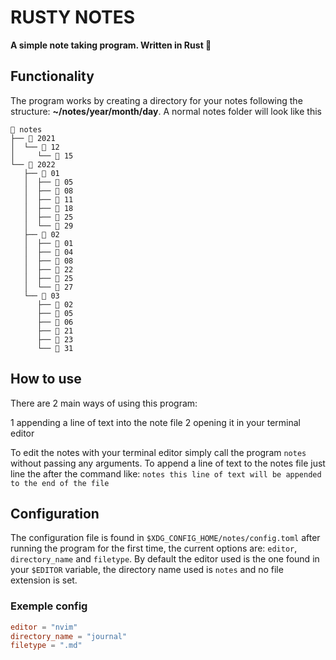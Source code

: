 # RUSTY NOTES

**A simple note taking program. Written in Rust 🦀**

## Functionality

The program works by creating a directory for your notes following the structure: **~/notes/year/month/day**. A normal notes folder will look like this

```
📁 notes
├── 📁 2021
│  └── 📁 12
│     └── 📄 15
└── 📁 2022
   ├── 📁 01
   │  ├── 📄 05
   │  ├── 📄 08
   │  ├── 📄 11
   │  ├── 📄 18
   │  ├── 📄 25
   │  └── 📄 29
   ├── 📁 02
   │  ├── 📄 01
   │  ├── 📄 04
   │  ├── 📄 08
   │  ├── 📄 22
   │  ├── 📄 25
   │  └── 📄 27
   └── 📁 03
      ├── 📄 02
      ├── 📄 05
      ├── 📄 06
      ├── 📄 21
      ├── 📄 23
      └── 📄 31
```

## How to use
There are 2 main ways of using this program:

1 appending a line of text into the note file
2 opening it in your terminal editor

To edit the notes with your terminal editor simply call the program `notes` without passing any arguments.
To append a line of text to the notes file just line the after the command like: `notes this line of text will be appended to the end of the file`

## Configuration

The configuration file is found in `$XDG_CONFIG_HOME/notes/config.toml` after running the program for the first time, the current options are: `editor`, `directory_name` and `filetype`.
By default the editor used is the one found in your `$EDITOR` variable, the directory name used is `notes` and no file extension is set.

### Exemple config

```toml
editor = "nvim"
directory_name = "journal"
filetype = ".md"
```
